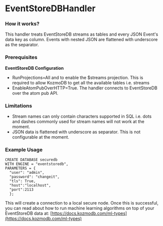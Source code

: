 
# EventStoreDBHandler 

### How it works?
This handler treats EventStoreDB streams as tables and every JSON Event's data key as column.
Events with nested JSON are flattened with underscore as the separator.

### Prerequisites

**EventStoreDB Configuration**

- RunProjections=All and to enable the $streams projection. This is required to allow KozmoDB to get all the available tables i.e. streams 
- EnableAtomPubOverHTTP=True. The handler connects to EventStoreDB over the atom pub API.

### Limitations
- Stream names can only contain characters supported in SQL i.e. dots and dashes commonly used for stream names will not work at the moment.
- JSON data is flattened with underscore as separator. This is not configurable at the moment.

### Example Usage

```buildoutcfg
CREATE DATABASE securedb
WITH ENGINE = "eventstoredb",
PARAMETERS = {
  "user": "admin",
  "password": "changeit",
  "tls": True,
  "host":"localhost",
  "port":2113
  };
```
This will create a connection to a local secure node. Once this is successful, you can read about how to run machine learning algorithms on top of your EventStoreDB data at: [https://docs.kozmodb.com/ml-types](https://docs.kozmodb.com/ml-types)

